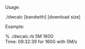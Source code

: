 Usage:

./dwcalc [bandwith] [download size]

Example:

 % ./dwcalc.rb 5M 160G  
 Time: 09:32:39 for 160G with 5M/s

